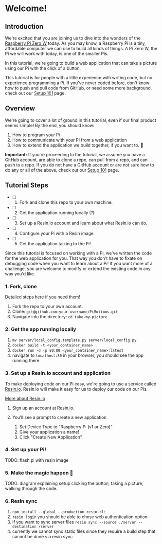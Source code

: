 # Welcome!
## Introduction

We're excited that you are joining us to dive into the wonders of the [Raspberry Pi Zero W](https://www.raspberrypi.org/products/raspberry-pi-zero-w/) today. As you may know, a Raspberry Pi is a tiny, affordable computer we can use to build all kinds of things. A Pi Zero W, the Pi we will work with today, is one of the smaller Pis.

In this tutorial, we're going to build a web application that can take a picture using our Pi with the click of a button.

This tutorial is for people with a little experience with writing code, but no experience programming a Pi.
If you've never coded before, don't know how to push and pull code from GitHub, or need some more background, check out our [Setup 101](#) page.

## Overview
We're going to cover a lot of ground in this tutorial, even if our final product seems simple!
By the end, you should know:
1. How to program your Pi
1. How to communicate with your Pi from a web application
1. How to extend the application we build together, if you want to. :tada:

**Important:**
If you're proceeding to the tutorial, we assume you have a GitHub account, are able to clone a repo, can pull from a repo, and can push to a repo. If you do not have a GitHub account or are not sure how to do any or all of the above, check out our [Setup 101](#) page.

## Tutorial Steps
- [ ] 1. Fork and clone this repo to your own machine.
- [ ] 2. Get the application running locally (?)
- [ ] 3. Set up a Resin.io account and learn about what Resin.io can do.
- [ ] 4. Configure your Pi with a Resin image.
- [ ] 5. Get the application talking to the Pi!

Since this tutorial is focused on working with a Pi, we've written the code for the web application for you. That way you don't have to fixate on debugging code when you want to learn about a Pi! If you want more of a challenge, you are welcome to modify or extend the existing code in any way you'd like.

### 1. Fork, clone
[Detailed steps here if you need them!](https://help.github.com/articles/fork-a-repo/)

1. Fork the repo to your own account.
2. Clone: `git@github.com:your-username/PiMotions.git`
3. Navigate into the directory: `cd take-my-picture`

### 2. Get the app running locally
1. `mv server/local_config.template.py server/local_config.py`
2. `docker build -t <your_container_name> .`
3. `docker run -d -p 80:80 <your_container_name>:latest`
4. navigate to `localhost:80` in your browser, you should see the app running there

### 3. Set up a Resin.io account and application

To make deploying code on our Pi easy, we're going to use a service called [Resin.io](https://resin.io/). Resin.io will make it easy for us to deploy our code on our Pis.

[More about Resin.io](https://docs.resin.io/understanding/understanding-code-deployment/)

1. Sign up an account at [Resin.io](https://resin.io/).

2. You'll see a prompt to create a new application.
    1. Set Device Type to "Raspberry Pi (v1 or Zero)"
    1. Give your application a name!
    1. Click "Create New Application"

### 4. Set up your Pi!
TODO: flash pi with resin image

### 5. Make the magic happen :tada:
TODO:
diagram explaining setup
clicking the button, taking a picture, walking through the code.

### 6. Resin sync
1. `npm install --global --production resin-cli`
2. `resin login` you should be able to chose web authentication option
3. if you want to sync server files `resin sync --source ./server --destination /server`
4. currently we cannot sync static files since they require a build step that cannot be done via resin sync

